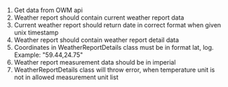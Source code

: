 1. Get data from OWM api
2. Weather report should contain current weather report data
3. Current weather report should return date in correct format when given unix timestamp
4. Weather report should contain weather report detail data
5. Coordinates in WeatherReportDetails class must be in format lat, log. Example: "59.44,24.75"
6. Weather report measurement data should be in imperial
7. WeatherReportDetails class will throw error, when temperature unit is not in allowed measurement unit list 